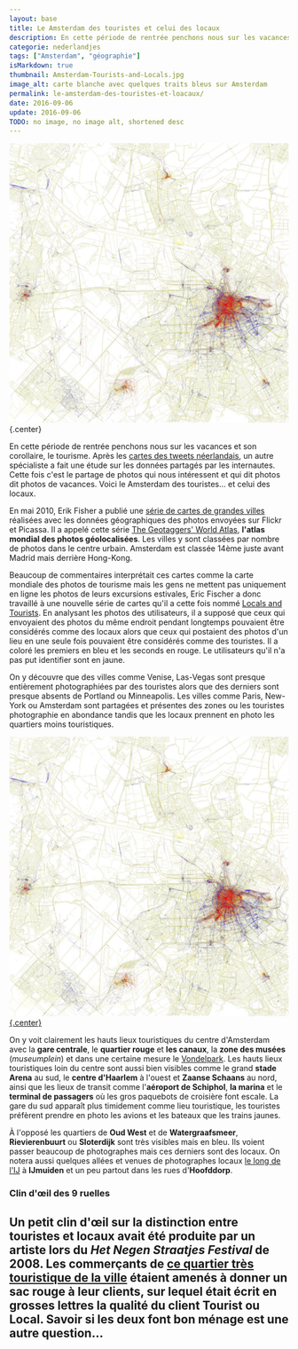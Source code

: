 ```yaml
---
layout: base
title: Le Amsterdam des touristes et celui des locaux
description: En cette période de rentrée penchons nous sur les vacances et son corollaire, le tourisme. Après les cartes des twe
categorie: nederlandjes
tags: ["Amsterdam", "géographie"]
isMarkdown: true
thumbnail: Amsterdam-Tourists-and-Locals.jpg
image_alt: carte blanche avec quelques traits bleus sur Amsterdam
permalink: le-amsterdam-des-touristes-et-loacaux/
date: 2016-09-06
update: 2016-09-06
TODO: no image, no image alt, shortened desc
---
```


![Amsterdam Tourists and locals](Amsterdam-Tourists-and-Locals.jpg){.center} 

En cette période de rentrée penchons nous sur les vacances et son corollaire, le tourisme. Après les [cartes des tweets néerlandais](/twitter-aux-pays-bas), un autre spécialiste a fait une étude sur les données partagés par les internautes. Cette fois c'est le partage de photos qui nous intéressent et qui dit photos dit photos de vacances. Voici le Amsterdam des touristes… et celui des locaux.

En mai 2010, Erik Fisher a publié une [série de cartes de grandes villes](http://www.visualcomplexity.com/vc/project.cfm?id=727) réalisées avec les données géographiques des photos envoyées sur Flickr et Picassa. Il a appelé cette série [The Geotaggers' World Atlas](https://www.flickr.com/photos/walkingsf/sets/72157623971287575/), **l'atlas mondial des photos géolocalisées**. Les villes y sont classées par nombre de photos dans le centre urbain. Amsterdam est classée 14ème juste avant Madrid mais derrière Hong-Kong.

Beaucoup de commentaires interprétait ces cartes comme la carte mondiale des photos de tourisme mais les gens ne mettent pas uniquement en ligne les photos de leurs excursions estivales, Eric Fischer a donc travaillé à une nouvelle série de cartes qu'il a cette fois nommé [Locals and Tourists](https://www.flickr.com/photos/walkingsf/sets/72157624209158632/). En analysant les photos des utilisateurs, il a supposé que ceux qui envoyaient des photos du même endroit pendant longtemps pouvaient être considérés comme des locaux alors que ceux qui postaient des photos d'un lieu en une seule fois pouvaient être considérés comme des touristes. Il a coloré les premiers en bleu et les seconds en rouge. Le utilisateurs qu'il n'a pas put identifier sont en jaune.

On y découvre que des villes comme Venise, Las-Vegas sont presque entièrement photographiées par des touristes alors que des derniers sont presque absents de Portland ou Minneapolis. Les villes comme Paris, New-York ou Amsterdam sont partagées et présentes des zones ou les touristes photographie en abondance tandis que les locaux prennent en photo les quartiers moins touristiques.

[![Amsterdam Tourists and locals cc-by-sa Erik Fisher](Amsterdam-Tourists-and-Locals.jpg){.center}](https://www.flickr.com/photos/walkingsf/4672179886/in/set-72157624209158632)

On y voit clairement les hauts lieux touristiques du centre d'Amsterdam avec la **gare centrale**, le **quartier rouge** et **les canaux**, la **zone des musées** (*museumplein*) et dans une certaine mesure le [Vondelpark](/le-vondelpark). Les hauts lieux touristiques loin du centre sont aussi bien visibles comme le grand **stade Arena** au sud, le **centre d'Haarlem** à l'ouest et **Zaanse Schaans** au nord, ainsi que les lieux de transit comme l'**aéroport de Schiphol**, **la marina** et le **terminal de passagers** où les gros paquebots de croisière font escale. La gare du sud apparaît plus timidement comme lieu touristique, les touristes préfèrent prendre en photo les avions et les bateaux que les trains jaunes.

À l'opposé les quartiers de **Oud West** et de **Watergraafsmeer**, **Rievierenbuurt** ou **Sloterdijk** sont très visibles mais en bleu. Ils voient passer beaucoup de photographes mais ces derniers sont des locaux. On notera aussi quelques allées et venues de photographes locaux [le long de l'IJ](/nouveau-mot-ij-2) à **Ĳmuiden** et un peu partout dans les rues d'**Hoofddorp**.

### Clin d'œil des 9 ruelles 
Un petit clin d'œil sur la distinction entre touristes et locaux avait été produite par un artiste lors du *Het Negen Straatjes Festival* de 2008. Les commerçants de [ce quartier très touristique de la ville](/les-neuf-ruelles-9-straatjes) étaient amenés à donner un sac rouge à leur clients, sur lequel était écrit en grosses lettres la qualité du client **Tourist** ou **Local**. Savoir si les deux font bon ménage est une autre question…
---
<!-- post notes:
VOIR AUSSI :
http://www.parool.nl/parool/nl/34261/PS/article/detail/3968728/2015/04/21/Dit-zijn-de-10-grootste-fotocliches-van-Amsterdam.dhtml 
https://www.mapbox.com/labs/twitter-gnip/locals/#6/50.653/7.427
With the power of MapBox and Twitter data from Gnip, data artist Eric Fischer worked with the Gnip team to create a fully-browsable worldwide map of local allegiances. 

Album: https://www.flickr.com/photos/walkingsf/sets/72157624209158632 
http://petapixel.com/2010/06/09/big-city-heat-maps-of-local-and-tourist-photo-spots/ 
https://www.flickr.com/photos/walkingsf/6766250415/in/set-72157629014750905 

http://www.flickr.com/photos/walkingsf/4672179886/in/set-72157624209158632#/
--->
